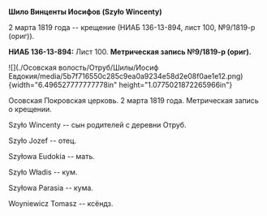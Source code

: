 **Шило Винценты Иосифов (Szyło Wincenty)**

2 марта 1819 года -- крещение (НИАБ 136-13-894, лист 100, №9/1819-р
(ориг)).

**НИАБ 136-13-894:** Лист 100. **Метрическая запись №9/1819-р (ориг).**

![](./Осовская волость/Отруб/Шилы/Иосиф Евдокия/media/5b7f716550c285c9ea0a9234e58d2e08f0ae1e12.png){width="6.496527777777778in"
height="1.0775021872265966in"}

Осовская Покровская церковь. 2 марта 1819 года. Метрическая запись о
крещении.

Szyło Wincenty -- сын родителей с деревни Отруб.

Szyło Jozef -- отец.

Szyłowa Eudokia -- мать.

Szyło Władis -- кум.

Szyłowa Parasia -- кума.

Woyniewicz Tomasz -- ксёндз.
